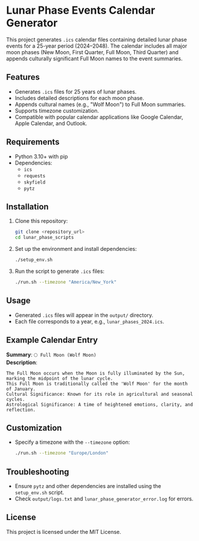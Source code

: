 # Lunar Phase Events Calendar Generator

This project generates `.ics` calendar files containing detailed lunar phase events for a 25-year period (2024–2048). The calendar includes all major moon phases (New Moon, First Quarter, Full Moon, Third Quarter) and appends culturally significant Full Moon names to the event summaries.

## Features
- Generates `.ics` files for 25 years of lunar phases.
- Includes detailed descriptions for each moon phase.
- Appends cultural names (e.g., "Wolf Moon") to Full Moon summaries.
- Supports timezone customization.
- Compatible with popular calendar applications like Google Calendar, Apple Calendar, and Outlook.

## Requirements
- Python 3.10+ with pip
- Dependencies:
  - `ics`
  - `requests`
  - `skyfield`
  - `pytz`

## Installation
1. Clone this repository:
   ```bash
   git clone <repository_url>
   cd lunar_phase_scripts
   ```

2. Set up the environment and install dependencies:
   ```bash
   ./setup_env.sh
   ```

3. Run the script to generate `.ics` files:
   ```bash
   ./run.sh --timezone "America/New_York"
   ```

## Usage
- Generated `.ics` files will appear in the `output/` directory.
- Each file corresponds to a year, e.g., `lunar_phases_2024.ics`.

## Example Calendar Entry
**Summary**: `🌕 Full Moon (Wolf Moon)`  
**Description**:
```
The Full Moon occurs when the Moon is fully illuminated by the Sun, marking the midpoint of the lunar cycle.
This Full Moon is traditionally called the 'Wolf Moon' for the month of January.
Cultural Significance: Known for its role in agricultural and seasonal cycles.
Astrological Significance: A time of heightened emotions, clarity, and reflection.
```

## Customization
- Specify a timezone with the `--timezone` option:
  ```bash
  ./run.sh --timezone "Europe/London"
  ```

## Troubleshooting
- Ensure `pytz` and other dependencies are installed using the `setup_env.sh` script.
- Check `output/logs.txt` and `lunar_phase_generator_error.log` for errors.

## License
This project is licensed under the MIT License.

